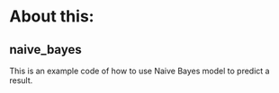 # About this:

## naive_bayes
This is an example code of how to use Naive Bayes model to predict a result.